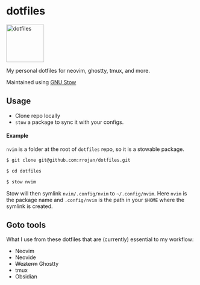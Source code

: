 # dotfiles

<img src="https://freesvg.org/img/1535649195.png" width="100" height="100" alt="dotfiles" />

My personal dotfiles for neovim, ghostty, tmux, and more.

Maintained using [GNU Stow](https://www.gnu.org/software/stow/)

## Usage

- Clone repo locally
- `stow` a package to sync it with your configs.

#### Example

`nvim` is a folder at the root of `dotfiles` repo, so it is a stowable package.

```sh
$ git clone git@github.com:rrojan/dotfiles.git
```

```sh
$ cd dotfiles
```

```sh
$ stow nvim
```

Stow will then symlink `nvim/.config/nvim` to `~/.config/nvim`.
Here `nvim` is the package name and `.config/nvim` is the path in your `$HOME` where the symlink is created.

## Goto tools

What I use from these dotfiles that are (currently) essential to my workflow:

- Neovim
- Neovide
- ~~Wezterm~~ Ghostty
- tmux
- Obsidian
